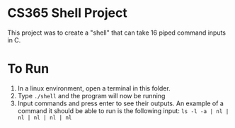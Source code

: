 # CS365 Shell Project
This project was to create a "shell" that can take 16 piped command inputs in C.

# To Run
1. In a linux environment, open a terminal in this folder.
2. Type ```./shell``` and the program will now be running
3. Input commands and press enter to see their outputs. An example of a command it should be able to run is the following input: ```ls -l -a | nl | nl | nl | nl | nl```

